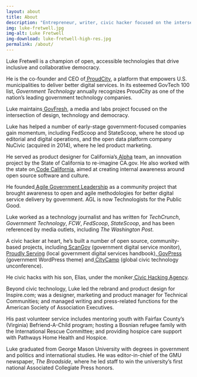 ```yaml
---
layout: about
title: About
description: "Entrepreneur, writer, civic hacker focused on the intersection of design, technology and democracy."
img: luke-fretwell.jpg
img-alt: Luke Fretwell
img-download: luke-fretwell-high-res.jpg
permalink: /about/
---
```


Luke Fretwell is a champion of open, accessible technologies that drive inclusive and collaborative democracy.

He is the co-founder and CEO of[ ProudCity](https://proudcity.com/), a platform that empowers U.S. municipalities to deliver better digital services. In its esteemed GovTech 100 list, _Government Technology_ annually recognizes ProudCity as one of the nation’s leading government technology companies.

Luke maintains[ GovFresh](https://govfresh.com/), a media and labs project focused on the intersection of design, technology and democracy.

Luke has helped a number of early-stage government-focused companies gain momentum, including FedScoop and StateScoop, where he stood up editorial and digital operations, and the open data platform company NuCivic (acquired in 2014), where he led product marketing.

He served as product designer for California’s[ Alpha](https://lukefretwell.com/work/alphacagov) team, an innovation project by the State of California to re-imagine CA.gov. He also worked with the state on[ Code California](https://lukefretwell.com/work/code-california), aimed at creating internal awareness around open source software and culture.

He founded[ Agile Government Leadership](https://lukefretwell.com/work/agl) as a community project that brought awareness to open and agile methodologies for better digital service delivery by government. AGL is now Technologists for the Public Good.

Luke worked as a technology journalist and has written for _TechCrunch_, _Government Technology_, _FCW_, _FedScoop_, _StateScoop_, and has been referenced by media outlets, including _The Washington Post_.

A civic hacker at heart, he’s built a number of open source, community-based projects, including[ ScanGov](https://lukefretwell.com/work/scangov) (government digital service monitor),[ Proudly Serving](https://lukefretwell.com/work/proudly-serving) (local government digital services handbook),[ GovPress](https://lukefretwell.com/work/govpress) (government WordPress theme) and[ CityCamp](https://lukefretwell.com/work/citycamp) (global civic technology unconference).

He civic hacks with his son, Elias, under the moniker[ Civic Hacking Agency](https://lukefretwell.com/work/civic-hacking-agency).

Beyond civic technology, Luke led the rebrand and product design for Inspire.com; was a designer, marketing and product manager for Technical Communities; and managed writing and press-related functions for the American Society of Association Executives.

His past volunteer service includes mentoring youth with Fairfax County’s (Virginia) Befriend-A-Child program; hosting a Bosnian refugee family with the International Rescue Committee; and providing hospice care support with Pathways Home Health and Hospice.

Luke graduated from George Mason University with degrees in government and politics and international studies. He was editor-in-chief of the GMU newspaper, _The Broadside_, where he led staff to win the university’s first national Associated Collegiate Press honors.